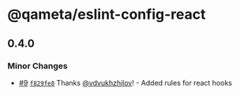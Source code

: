 # @qameta/eslint-config-react

## 0.4.0

### Minor Changes

- [#9](https://github.com/qameta/fe-core/pull/9) [`f829fe8`](https://github.com/qameta/fe-core/commit/f829fe828060e36be8e042a8bcb7611fc800231a) Thanks [@vdvukhzhilov](https://github.com/vdvukhzhilov)! - Added rules for react hooks
